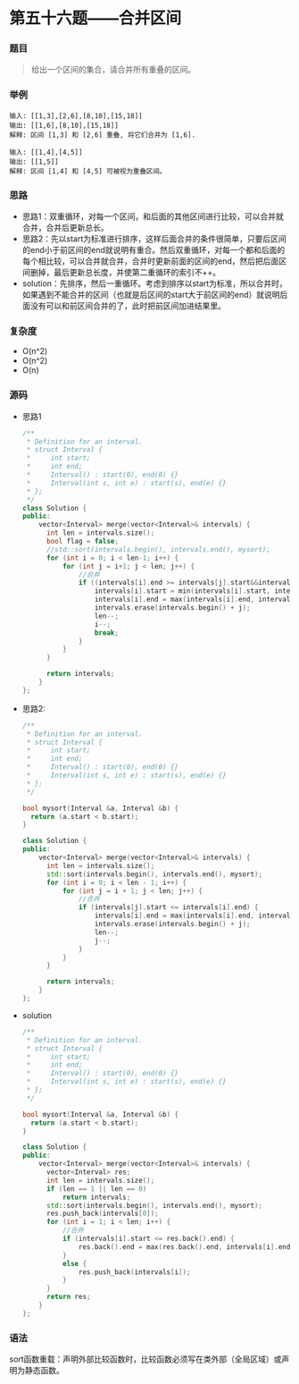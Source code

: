 # 第五十六题——合并区间

### 题目

> 给出一个区间的集合，请合并所有重叠的区间。

### 举例

```
输入: [[1,3],[2,6],[8,10],[15,18]]
输出: [[1,6],[8,10],[15,18]]
解释: 区间 [1,3] 和 [2,6] 重叠, 将它们合并为 [1,6].

输入: [[1,4],[4,5]]
输出: [[1,5]]
解释: 区间 [1,4] 和 [4,5] 可被视为重叠区间。
```

### 思路

* 思路1：双重循环，对每一个区间，和后面的其他区间进行比较，可以合并就合并，合并后更新总长。
* 思路2：先以start为标准进行排序，这样后面合并的条件很简单，只要后区间的end小于前区间的end就说明有重合。然后双重循环，对每一个都和后面的每个相比较，可以合并就合并，合并时更新前面的区间的end，然后把后面区间删掉，最后更新总长度，并使第二重循环的索引不++。
* solution：先排序，然后一重循环。考虑到排序以start为标准，所以合并时，如果遇到不能合并的区间（也就是后区间的start大于前区间的end）就说明后面没有可以和前区间合并的了，此时把前区间加进结果里。

### 复杂度

- O(n^2)
- O(n^2)
- O(n)


### 源码

* 思路1

  ```c++
  /**
   * Definition for an interval.
   * struct Interval {
   *     int start;
   *     int end;
   *     Interval() : start(0), end(0) {}
   *     Interval(int s, int e) : start(s), end(e) {}
   * };
   */
  class Solution {
  public:
      vector<Interval> merge(vector<Interval>& intervals) {
  		int len = intervals.size();
  		bool flag = false;
  		//std::sort(intervals.begin(), intervals.end(), mysort);
  		for (int i = 0; i < len-1; i++) {
  			for (int j = i+1; j < len; j++) {
  				//合并
  				if ((intervals[i].end >= intervals[j].start&&intervals[i].end <= intervals[j].end) || (intervals[j].end >= intervals[i].start&&intervals[j].end <= intervals[i].end)) {
  					intervals[i].start = min(intervals[i].start, intervals[j].start);
  					intervals[i].end = max(intervals[i].end, intervals[j].end);
  					intervals.erase(intervals.begin() + j);
  					len--;
  					i--;
  					break;
  				}
  			}
  		}
  
  		return intervals;
      }
  };
  ```


- 思路2:

  ```c++
  /**
   * Definition for an interval.
   * struct Interval {
   *     int start;
   *     int end;
   *     Interval() : start(0), end(0) {}
   *     Interval(int s, int e) : start(s), end(e) {}
   * };
   */
  
  bool mysort(Interval &a, Interval &b) {
  	return (a.start < b.start);
  }
  
  class Solution {
  public:
      vector<Interval> merge(vector<Interval>& intervals) {
  		int len = intervals.size();
  		std::sort(intervals.begin(), intervals.end(), mysort);
  		for (int i = 0; i < len - 1; i++) {
  			for (int j = i + 1; j < len; j++) {
  				//合并
  				if (intervals[j].start <= intervals[i].end) {
  					intervals[i].end = max(intervals[i].end, intervals[j].end);
  					intervals.erase(intervals.begin() + j);
  					len--;
  					j--;
  				}
  			}
  		}
  
  		return intervals;
      }
  };
  ```

- solution

  ```c++
  /**
   * Definition for an interval.
   * struct Interval {
   *     int start;
   *     int end;
   *     Interval() : start(0), end(0) {}
   *     Interval(int s, int e) : start(s), end(e) {}
   * };
   */
  
  bool mysort(Interval &a, Interval &b) {
  	return (a.start < b.start);
  }
  
  class Solution {
  public:
      vector<Interval> merge(vector<Interval>& intervals) {
  		vector<Interval> res;
  		int len = intervals.size();
  		if (len == 1 || len == 0)
  			return intervals;
  		std::sort(intervals.begin(), intervals.end(), mysort);
  		res.push_back(intervals[0]);
  		for (int i = 1; i < len; i++) {
  			//合并
  			if (intervals[i].start <= res.back().end) {
  				res.back().end = max(res.back().end, intervals[i].end);
  			}
  			else {
  				res.push_back(intervals[i]);
  			}
  		}
  		return res;
      }
  };
  ```

### 语法

sort函数重载：声明外部比较函数时，比较函数必须写在类外部（全局区域）或声明为静态函数。
